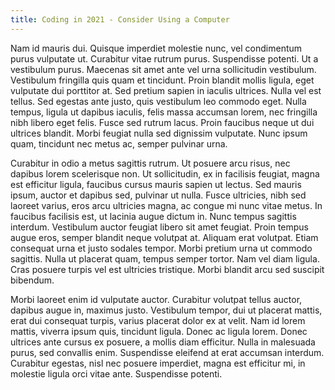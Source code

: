 ```yaml
---
title: Coding in 2021 - Consider Using a Computer
---
```


Nam id mauris dui. Quisque imperdiet molestie nunc, vel condimentum purus vulputate ut. Curabitur vitae rutrum purus. Suspendisse potenti. Ut a vestibulum purus. Maecenas sit amet ante vel urna sollicitudin vestibulum. Vestibulum fringilla quis quam et tincidunt. Proin blandit mollis ligula, eget vulputate dui porttitor at. Sed pretium sapien in iaculis ultrices. Nulla vel est tellus. Sed egestas ante justo, quis vestibulum leo commodo eget. Nulla tempus, ligula ut dapibus iaculis, felis massa accumsan lorem, nec fringilla nibh libero eget felis. Fusce sed rutrum lacus. Proin faucibus neque ut dui ultrices blandit. Morbi feugiat nulla sed dignissim vulputate. Nunc ipsum quam, tincidunt nec metus ac, semper pulvinar urna.

Curabitur in odio a metus sagittis rutrum. Ut posuere arcu risus, nec dapibus lorem scelerisque non. Ut sollicitudin, ex in facilisis feugiat, magna est efficitur ligula, faucibus cursus mauris sapien ut lectus. Sed mauris ipsum, auctor et dapibus sed, pulvinar ut nulla. Fusce ultricies, nibh sed laoreet varius, eros arcu ultricies magna, ac congue mi nunc vitae metus. In faucibus facilisis est, ut lacinia augue dictum in. Nunc tempus sagittis interdum. Vestibulum auctor feugiat libero sit amet feugiat. Proin tempus augue eros, semper blandit neque volutpat at. Aliquam erat volutpat. Etiam consequat urna et justo sodales tempor. Morbi pretium urna ut commodo sagittis. Nulla ut placerat quam, tempus semper tortor. Nam vel diam ligula. Cras posuere turpis vel est ultricies tristique. Morbi blandit arcu sed suscipit bibendum.

Morbi laoreet enim id vulputate auctor. Curabitur volutpat tellus auctor, dapibus augue in, maximus justo. Vestibulum tempor, dui ut placerat mattis, erat dui consequat turpis, varius placerat dolor ex at velit. Nam id lorem mattis, viverra ipsum quis, tincidunt ligula. Donec ac ligula lorem. Donec ultrices ante cursus ex posuere, a mollis diam efficitur. Nulla in malesuada purus, sed convallis enim. Suspendisse eleifend at erat accumsan interdum. Curabitur egestas, nisl nec posuere imperdiet, magna est efficitur mi, in molestie ligula orci vitae ante. Suspendisse potenti.
